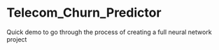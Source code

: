 # Telecom_Churn_Predictor
Quick demo to go through the process of creating a full neural network project
